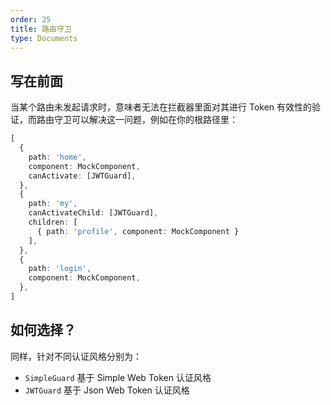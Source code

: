 ```yaml
---
order: 25
title: 路由守卫
type: Documents
---
```


## 写在前面

当某个路由未发起请求时，意味者无法在拦截器里面对其进行 Token 有效性的验证，而路由守卫可以解决这一问题，例如在你的根路径里：

```ts
[
  {
    path: 'home',
    component: MockComponent,
    canActivate: [JWTGuard],
  },
  {
    path: 'my',
    canActivateChild: [JWTGuard],
    children: [
      { path: 'profile', component: MockComponent }
    ],
  },
  {
    path: 'login',
    component: MockComponent,
  },
]
```

## 如何选择？

同样，针对不同认证风格分别为：

- `SimpleGuard` 基于 Simple Web Token 认证风格
- `JWTGuard` 基于 Json Web Token 认证风格
